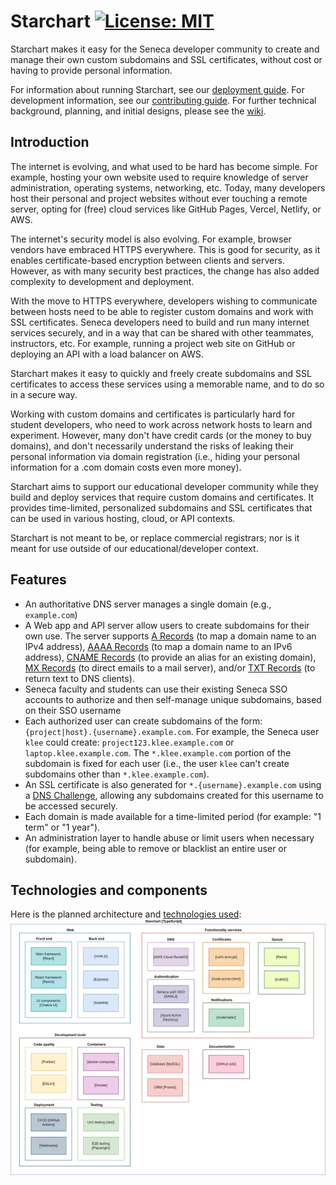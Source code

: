 # Starchart [![License: MIT](https://img.shields.io/badge/License-MIT-yellow.svg)](LICENSE)

Starchart makes it easy for the Seneca developer community to create and manage their own custom subdomains and SSL certificates, without cost or having to provide personal information.

For information about running Starchart, see our [deployment guide](docs/deployment.md). For development information, see our [contributing guide](CONTRIBUTING.md). For further technical background, planning, and initial designs, please see the [wiki](https://github.com/Seneca-CDOT/starchart/wiki).

## Introduction

The internet is evolving, and what used to be hard has become simple. For example, hosting your own website used to require knowledge of server administration, operating systems, networking, etc. Today, many developers host their personal and project websites without ever touching a remote server, opting for (free) cloud services like GitHub Pages, Vercel, Netlify, or AWS.

The internet's security model is also evolving. For example, browser vendors have embraced HTTPS everywhere. This is good for security, as it enables certificate-based encryption between clients and servers. However, as with many security best practices, the change has also added complexity to development and deployment.

With the move to HTTPS everywhere, developers wishing to communicate between hosts need to be able to register custom domains and work with SSL certificates. Seneca developers need to build and run many internet services securely, and in a way that can be shared with other teammates, instructors, etc. For example, running a project web site on GitHub or deploying an API with a load balancer on AWS.

Starchart makes it easy to quickly and freely create subdomains and SSL certificates to access these services using a memorable name, and to do so in a secure way.

Working with custom domains and certificates is particularly hard for student developers, who need to work across network hosts to learn and experiment. However, many don't have credit cards (or the money to buy domains), and don't necessarily understand the risks of leaking their personal information via domain registration (i.e., hiding your personal information for a .com domain costs even more money).

Starchart aims to support our educational developer community while they build and deploy services that require custom domains and certificates. It provides time-limited, personalized subdomains and SSL certificates that can be used in various hosting, cloud, or API contexts.

Starchart is not meant to be, or replace commercial registrars; nor is it meant for use outside of our educational/developer context.

## Features

- An authoritative DNS server manages a single domain (e.g., `example.com`)
- A Web app and API server allow users to create subdomains for their own use. The server supports [A Records](https://www.cloudflare.com/learning/dns/dns-records/dns-a-record/) (to map a domain name to an IPv4 address), [AAAA Records](https://www.cloudflare.com/learning/dns/dns-records/dns-aaaa-record/) (to map a domain name to an IPv6 address), [CNAME Records](https://www.cloudflare.com/learning/dns/dns-records/dns-cname-record/) (to provide an alias for an existing domain), [MX Records](https://www.cloudflare.com/learning/dns/dns-records/dns-mx-record/) (to direct emails to a mail server), and/or [TXT Records](https://www.cloudflare.com/learning/dns/dns-records/dns-txt-record/) (to return text to DNS clients).
- Seneca faculty and students can use their existing Seneca SSO accounts to authorize and then self-manage unique subdomains, based on their SSO username
- Each authorized user can create subdomains of the form: `{project|host}.{username}.example.com`. For example, the Seneca user `klee` could create: `project123.klee.example.com` or `laptop.klee.example.com`. The `*.klee.example.com` portion of the subdomain is fixed for each user (i.e., the user `klee` can't create subdomains other than `*.klee.example.com`).
- An SSL certificate is also generated for `*.{username}.example.com` using a [DNS Challenge](https://letsencrypt.org/docs/challenge-types/#dns-01-challenge), allowing any subdomains created for this username to be accessed securely.
- Each domain is made available for a time-limited period (for example: "1 term" or "1 year").
- An administration layer to handle abuse or limit users when necessary (for example, being able to remove or blacklist an entire user or subdomain).

## Technologies and components

Here is the planned architecture and [technologies used](https://github.com/Seneca-CDOT/starchart/wiki/Tech-Stack):
![components](docs/img/architecture-diagram.png)
